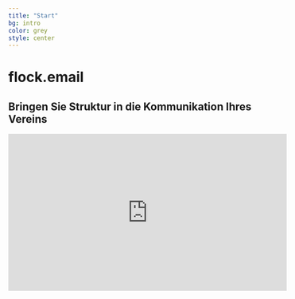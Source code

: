 ```yaml
---
title: "Start"
bg: intro
color: grey
style: center
---
```


# flock.email

<span class="fa-stack subtlecircle" style="font-size:100px; background:rgba(255,166,0,0.1)">
  <i class="fa fa-circle fa-stack-2x text-white"></i>
  <i class="fa fa-pencil-square-o fa-stack-1x text-intro"></i>
</span>

## Bringen Sie Struktur in die Kommunikation Ihres Vereins

<iframe width="560" height="315" src="https://www.youtube.com/embed/1yydcG9woWA" frameborder="0" allowfullscreen></iframe>